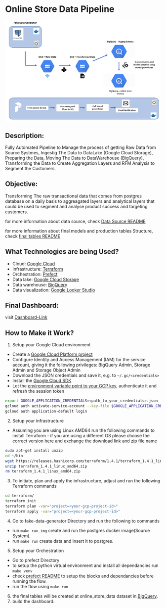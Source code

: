 # Online Store Data Pipeline

![](imgs/pipeline.PNG)

## Description:

Fully Automated Pipeline to Manage the process of getting Raw Data from Source Systmes, Ingestig The Data to DataLake (Google Cloud Storage), Preparing the Data, Moving The Data to DataWarehouse (BigQuery), Transforming the Data to Create Aggregation Layers and RFM Analysis to Segment the Customers.

## Objective:

Transforming The raw transactional data that comes from postgres database on a daily basis to aggreagated layers and analytical layers that could be used to segment and analyse product success and targeting customers.

for more information about data source, check <a href="fake-data-generator/README.md">Data Source README</a>

for more information about final models and production tables Structure, check <a href="sql/README.md">final tables README</a>

## What Technologies are being Used?

- Cloud: [Google Cloud](https://cloud.google.com)
- Infrastructure: [Terraform](https://www.terraform.io/)
- Orchestration: [Prefect](https://www.prefect.io/)
- Data lake: [Google Cloud Storage](https://cloud.google.com/storage)
- Data warehouse: [BigQuery](https://cloud.google.com/bigquery)
- Data visualization: [Google Looker Studio](https://cloud.google.com/looker)

## Final Dashboard:

visit [Dashboard-Link](https://lookerstudio.google.com/reporting/611cdb24-b7fd-4c26-bed3-341d31878ed2)

## How to Make it Work?

1. Setup your Google Cloud environment
  - Create a [Google Cloud Platform project](https://console.cloud.google.com/cloud-resource-manager)
  - Configure Identity and Access Management (IAM) for the service account, giving it the following privileges: BigQuery Admin, Storage Admin and Storage Object Admin
  - Download the JSON credentials and save it, e.g. to `~/.gc/<credentials>`
  - Install the [Google Cloud SDK](https://cloud.google.com/sdk/docs/install-sdk)
  - Let the [environment variable point to your GCP key](https://cloud.google.com/docs/authentication/application-default-credentials#GAC), authenticate it and refresh the session token
```bash
export GOOGLE_APPLICATION_CREDENTIALS=<path_to_your_credentials>.json
gcloud auth activate-service-account --key-file $GOOGLE_APPLICATION_CREDENTIALS
gcloud auth application-default login
```
2. Setup your infrastructure
  - Assuming you are using Linux AMD64 run the following commands to install Terraform - if you are using a different OS please choose the correct version [here](https://developer.hashicorp.com/terraform/downloads) and exchange the download link and zip file name
```bash
sudo apt-get install unzip
cd ~/bin
wget https://releases.hashicorp.com/terraform/1.4.1/terraform_1.4.1_linux_amd64.zip
unzip terraform_1.4.1_linux_amd64.zip
rm terraform_1.4.1_linux_amd64.zip
```
3. To initiate, plan and apply the infrastructure, adjust and run the following Terraform commands
```bash
cd terraform/
terraform init
terraform plan -var="project=<your-gcp-project-id>"
terraform apply -var="project=<your-gcp-project-id>"
```
4. Go to fake-data-generator Directory and run the following to commands
  - run `make run_img` create and run the postgres docker image(Source System).
  - run `make run` create data and insert it to postgres.

5. Setup your Orchestration
  - Go to prefect Directory
  - to setup the python virtual environment and install all dependancies run `make venv`
  - check <a href = "prefect/README.md">prefect README</a> to setup the blocks and dependancies before running the flow.
  - run the flow using `make run`
6. the final tables will be created at online_store_data dataset in [BigQuery](https://cloud.google.com/bigquery).
7. build the dashboard.